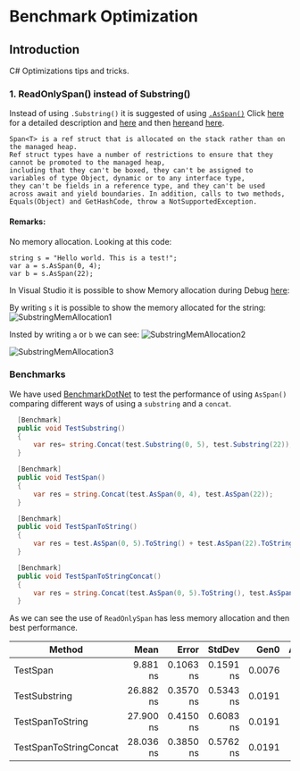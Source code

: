 # Benchmark Optimization

## Introduction
C# Optimizations tips and tricks.

### 1. ReadOnlySpan() instead of Substring()
Instead of using ```.Substring()``` it is suggested of using [```.AsSpan()```](https://learn.microsoft.com/en-us/dotnet/api/system.memoryextensions.asspan?view=net-7.0)
Click [here](https://learn.microsoft.com/en-us/dotnet/fundamentals/code-analysis/quality-rules/ca1846) for a detailed description
and [here](https://learn.microsoft.com/en-us/dotnet/api/system.span-1?view=net-8.0) and then [here](https://learn.microsoft.com/en-us/dotnet/standard/memory-and-spans/memory-t-usage-guidelines)and [here](https://learn.microsoft.com/en-us/archive/msdn-magazine/2018/january/csharp-all-about-span-exploring-a-new-net-mainstay).


```
Span<T> is a ref struct that is allocated on the stack rather than on the managed heap. 
Ref struct types have a number of restrictions to ensure that they cannot be promoted to the managed heap, 
including that they can't be boxed, they can't be assigned to variables of type Object, dynamic or to any interface type, 
they can't be fields in a reference type, and they can't be used across await and yield boundaries. In addition, calls to two methods, 
Equals(Object) and GetHashCode, throw a NotSupportedException.
```

#### Remarks:
No memory allocation.
Looking at this code:

```
string s = "Hello world. This is a test!";
var a = s.AsSpan(0, 4);
var b = s.AsSpan(22);
```

In Visual Studio it is possible to show Memory allocation during Debug [here](https://learn.microsoft.com/en-us/visualstudio/debugger/memory-windows?view=vs-2022):

By writing ```s```  it is possible to show the memory allocated for the string:
![SubstringMemAllocation1](https://user-images.githubusercontent.com/13406481/226690281-1187573c-ece6-4a22-9ffb-92c60cc4cd66.png)

Insted by writing ```a``` or ```b``` we can see:
![SubstringMemAllocation2](https://user-images.githubusercontent.com/13406481/226690311-01d0724b-642c-4fe3-81e6-a1feac4da23e.png)

![SubstringMemAllocation3](https://user-images.githubusercontent.com/13406481/226690326-b470dfff-c014-43cc-9801-21186b05d6ec.png)

### Benchmarks

We have used [BenchmarkDotNet](https://github.com/dotnet/BenchmarkDotNet) to test the performance of using ```AsSpan()``` comparing different ways of using a ```substring``` and a ```concat```.

```c#
  [Benchmark]
  public void TestSubstring()
  {
      var res= string.Concat(test.Substring(0, 5), test.Substring(22));
  }

  [Benchmark]
  public void TestSpan()
  {
      var res = string.Concat(test.AsSpan(0, 4), test.AsSpan(22));
  }

  [Benchmark]
  public void TestSpanToString()
  {
      var res = test.AsSpan(0, 5).ToString() + test.AsSpan(22).ToString();
  }

  [Benchmark]
  public void TestSpanToStringConcat()
  {
      var res = string.Concat(test.AsSpan(0, 5).ToString(), test.AsSpan(22).ToString());
  }
```

As we can see the use of ```ReadOnlySpan``` has less memory allocation and then best performance.

|                 Method |      Mean |     Error |    StdDev |   Gen0 | Allocated |
|----------------------- |----------:|----------:|----------:|-------:|----------:|
|               TestSpan |  9.881 ns | 0.1063 ns | 0.1591 ns | 0.0076 |      48 B |
|          TestSubstring | 26.882 ns | 0.3570 ns | 0.5343 ns | 0.0191 |     120 B |
|       TestSpanToString | 27.900 ns | 0.4150 ns | 0.6083 ns | 0.0191 |     120 B |
| TestSpanToStringConcat | 28.036 ns | 0.3850 ns | 0.5762 ns | 0.0191 |     120 B |


